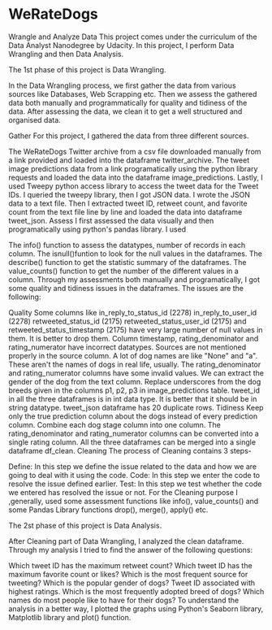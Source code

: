# WeRateDogs
Wrangle and Analyze Data
This project comes under the curriculum of the Data Analyst Nanodegree by Udacity. In this project, I perform Data Wrangling and then Data Analysis.

The 1st phase of this project is Data Wrangling.

In the Data Wrangling process, we first gather the data from various sources like Databases, Web Scrapping etc. Then we assess the gathered data both manually and programmatically for quality and tidiness of the data. After assessing the data, we clean it to get a well structured and organised data.

Gather
For this project, I gathered the data from three different sources.

The WeRateDogs Twitter archive from a csv file downloaded manually from a link provided and loaded into the dataframe twitter_archive.
The tweet image predictions data from a link programatically using the python library requests and loaded the data into the dataframe image_predictions.
Lastly, I used Tweepy python access library to access the tweet data for the Tweet IDs. I queried the tweepy library, then I got JSON data. I wrote the JSON data to a text file. Then I extracted tweet ID, retweet count, and favorite count from the text file line by line and loaded the data into dataframe tweet_json.
Assess
I first assessed the data visually and then programatically using python's pandas library. I used

The info() function to assess the datatypes, number of records in each column.
The isnull()funtion to look for the null values in the dataframes.
The describe() function to get the statistic summary of the dataframes.
The value_counts() function to get the number of the different values in a column.
Through my assessments both manually and programatically, I got some quality and tidiness issues in the dataframes. The issues are the following:

Quality
Some columns like
in_reply_to_status_id (2278) in_reply_to_user_id (2278) retweeted_status_id (2175) retweeted_status_user_id (2175) and retweeted_status_timestamp (2175) have very large number of null values in them. It is better to drop them.
Column timestamp, rating_denominator and rating_numerator have incorrect datatypes.
Sources are not mentioned properly in the source column.
A lot of dog names are like "None" and "a". These aren't the names of dogs in real life, usually.
The rating_denominator and rating_numerator columns have some invalid values.
We can extract the gender of the dog from the text column.
Replace underscores from the dog breeds given in the columns p1, p2, p3 in image_predictions table.
tweet_id in all the three dataframes is in int data type. It is better that it should be in string datatype.
tweet_json dataframe has 20 duplicate rows.
Tidiness
Keep only the true prediction column about the dogs instead of every prediction column.
Combine each dog stage column into one column.
The rating_denominator and rating_numerator columns can be converted into a single rating column.
All the three dataframes can be merged into a single dataframe df_clean.
Cleaning
The process of Cleaning contains 3 steps-

Define: In this step we define the issue related to the data and how we are going to deal with it using the code.
Code: In this step we enter the code to resolve the issue defined earlier.
Test: In this step we test whether the code we entered has resolved the issue or not.
For the Cleaning purpose I ,generally, used some assessment functions like info(), value_counts() and some Pandas Library functions drop(), merge(), apply() etc.

The 2st phase of this project is Data Analysis.

After Cleaning part of Data Wrangling, I analyzed the clean dataframe. Through my analysis I tried to find the answer of the following questions:

Which tweet ID has the maximum retweet count?
Which tweet ID has the maximum favorite count or likes?
Which is the most frequent source for tweeting?
Which is the popular gender of dogs?
Tweet ID associated with highest ratings.
Which is the most frequently adopted breed of dogs?
Which names do most people like to have for their dogs?
To understand the analysis in a better way, I plotted the graphs using Python's Seaborn library, Matplotlib library and plot() function.
